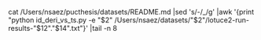 cat /Users/nsaez/pucthesis/datasets/README.md |sed 's/-/_/g' |awk '{print "python id_deri_vs_ts.py -e "$2" /Users/nsaez/datasets/"$2"/lotuce2-run-results-"$12"."$14".txt"}' |tail -n 8
